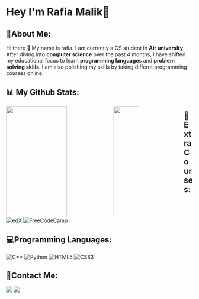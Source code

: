 # Hey I'm Rafia Malik👋

👩About Me:
------------

Hi there 👋 My name is rafia. I am currently a CS student in **Air university**. After diving into **computer science** over the past 4 months, I have shifted my educational focus to learn **programming language**s and **problem solving skills**. I am also polishing my skills by taking differnt programming courses online.

📊 My Github Stats:
------------

<img align="left" width="57%" height="300px" src="https://github-readme-stats.vercel.app/api?username=rafiya618&show_icons=true&theme=cobalt" />

<img align="left" width="37%"  height="300px" src="https://github-readme-stats.vercel.app/api/top-langs/?username=rafiya618&theme=cobalt" />

🚩Extra Courses:
------------
![edX](https://img.shields.io/badge/edX-%2302262B.svg?style=for-the-badge&logo=edX&logoColor=white)
![FreeCodeCamp](https://img.shields.io/badge/Freecodecamp-%23123.svg?&style=for-the-badge&logo=freecodecamp&logoColor=green)

💻Programming Languages:
------------
![C++](https://img.shields.io/badge/c++-%2300599C.svg?style=for-the-badge&logo=c%2B%2B&logoColor=white)
![Python](https://img.shields.io/badge/python-3670A0?style=for-the-badge&logo=python&logoColor=ffdd54)
![HTML5](https://img.shields.io/badge/html5-%23E34F26.svg?style=for-the-badge&logo=html5&logoColor=white)
![CSS3](https://img.shields.io/badge/css3-%231572B6.svg?style=for-the-badge&logo=css3&logoColor=white)

👯Contact Me:
------------
<a href="https://www.linkedin.com/in/rafia-malik-643068251/"><img src="https://img.shields.io/badge/linkedin-%230077B5.svg?style=for-the-badge&logo=linkedin&logoColor=white" />
</a> 
<a href="https://mail.google.com/mail/u/0/?tab=rm&ogbl#inbox"><img src="https://img.shields.io/badge/Gmail-D14836?style=for-the-badge&logo=gmail&logoColor=white" />
</a> 

